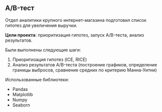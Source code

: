 ## A/B-тест
Отдел аналитики крупного интернет-магазина подготовил список гипотез для увеличения выручки.

**Цели проекта**: приоритизация гипотез, запуск A/B-теста, анализ результатов. 

Были выполнены следующие шаги:
1. Приоритизация гипотез (ICE, RICE)
2. Анализ результатов A/B-теста (построение графиков, определение границы выбросов, сравнение средних по критерию Манна-Уитни)

Использованные библиотеки:
- Pandas
- Matplotlib
- Numpy
- Seaborn 
